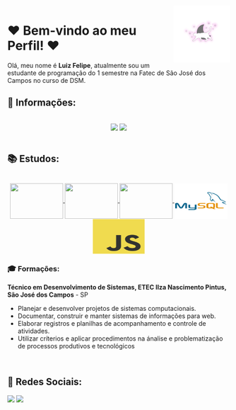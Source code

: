 <img src="img/logo-cat/cat-logo-128.png" alt="cat-logo" align="right" />

# ❤️ Bem-vindo ao meu Perfil! ❤️

Olá, meu nome é **Luiz Felipe**, atualmente sou um estudante de programação do 1 semestre na Fatec de São José dos Campos no curso de DSM.


## 📝 Informações:

<div align="center">
<br>
<img height="180em" src="http://github-readme-streak-stats.herokuapp.com?user=felipe-sant&theme=radical" />
<img height="180em" src="https://github-readme-stats.vercel.app/api/top-langs/?username=felipe-sant&layout=compact&langs_count=16&theme=radical&title_color=FE428E" />
</div>

<br>

## 📚 Estudos:

<div align="center"><br>
  <a href="https://www.w3schools.com/html/" target="_blank">
    <img align="center"  width=120 height=80 src="https://cdn.jsdelivr.net/gh/devicons/devicon/icons/html5/html5-original.svg" /> 
  </a>
  <a href="https://www.w3schools.com/css/" target="_blank">
    <img align="center" width=120 height=80 src="https://cdn.jsdelivr.net/gh/devicons/devicon/icons/css3/css3-original.svg" /> 
  </a>
  <a href="https://www.w3schools.com/python/" target="_blank">
    <img align="center" width=120 height=80 src="https://cdn.jsdelivr.net/gh/devicons/devicon/icons/python/python-original.svg"/>
  </a>
  <a href="https://www.w3schools.com/mysql/" target="_blank">
    <img align="center" width=120 height=80 src="https://github.com/devicons/devicon/blob/v2.15.1/icons/mysql/mysql-original-wordmark.svg"/>
  </a>
  <a href="https://www.w3schools.com/js/" target="_blank">
    <img align="center" width=120 height=80 src="https://github.com/devicons/devicon/blob/v2.15.1/icons/javascript/javascript-original.svg"/>
  </a>
</div>


### 🎓 Formações:

**Técnico em Desenvolvimento de Sistemas, ETEC Ilza Nascimento Pintus, São José dos Campos** - SP

- Planejar e desenvolver projetos de sistemas computacionais.
- Documentar, construir e manter sistemas de informações para web.
- Elaborar registros e planilhas de acompanhamento e controle de atividades.
- Utilizar críterios e aplicar procedimentos na ánalise e problematização de processos produtivos e tecnológicos

<br>

## 🔗 Redes Sociais:

<div align="left">
    <a href="https://www.instagram.com/tren.felipe/"><img src="https://img.shields.io/badge/Instagram-E4405F?style=for-the-badge&logo=instagram&logoColor=white" /></a>
    <a href="https://www.linkedin.com/in/lfelipesant/"><img src="https://img.shields.io/badge/LinkedIn-0077B5?style=for-the-badge&logo=linkedin&logoColor=white" /></a>
</div>
